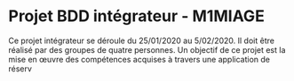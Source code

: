 # Projet BDD intégrateur - M1MIAGE

Ce projet intégrateur se déroule du 25/01/2020 au 5/02/2020. Il doit être réalisé par des groupes de
quatre personnes. Un objectif de ce projet est la mise en œuvre des compétences acquises à travers une application de réserv